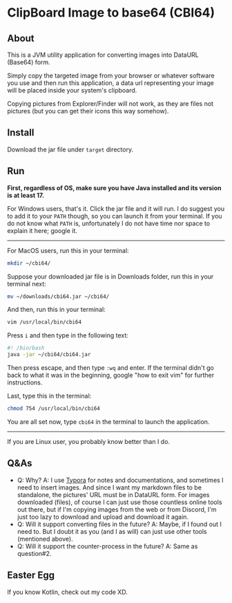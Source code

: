 # ClipBoard Image to base64 (CBI64)
## About
This is a JVM utility application for converting images into DataURL (Base64) form.

Simply copy the targeted image from your browser or whatever software you use and then run this application, 
a data url representing your image will be placed inside your system's clipboard.

Copying pictures from Explorer/Finder will not work, as they are files not pictures (but you can get their icons this way somehow).

## Install

Download the jar file under `target` directory.

## Run

**First, regardless of OS, make sure you have Java installed and its version is at least 17.**

For Windows users, that's it. Click the jar file and it will run. I do suggest you to add it to your `PATH` though, so you can launch it from your terminal. If you do not know what `PATH` is, unfortunately I do not have time nor space to explain it here; google it.

---

For MacOS users, run this in your terminal:

```bash
mkdir ~/cbi64/
```

Suppose your downloaded jar file is in Downloads folder, run this in your terminal next:

```bash
mv ~/downloads/cbi64.jar ~/cbi64/
```

And then, run this in your terminal:

```bash
vim /usr/local/bin/cbi64
```

Press `i` and then type in the following text:

```bash
#! /bin/bash
java -jar ~/cbi64/cbi64.jar
```

Then press escape, and then type `:wq` and enter. If the terminal didn't go back to what it was in the beginning, google "how to exit vim" for further instructions.

Last, type this in the terminal:

```bash
chmod 754 /usr/local/bin/cbi64
```

You are all set now, type `cbi64` in the terminal to launch the application.

---

If you are Linux user, you probably know better than I do.

## Q&As

- Q: Why?
  A: I use [Typora](https://typora.io/) for notes and documentations, and sometimes I need to insert images. And since I want my markdown files to be standalone, the pictures' URL must be in DataURL form. For images downloaded (files), of course I can just use those countless online tools out there, but if I'm copying images from the web or from Discord, I'm just too lazy to download and upload and download it again.
- Q: Will it support converting files in the future?
  A: Maybe, if I found out I need to. But I doubt it as you (and I as will) can just use other tools (mentioned above).
- Q: Will it support the counter-process in the future?
  A: Same as question#2.

## Easter Egg

If you know Kotlin, check out my code XD.